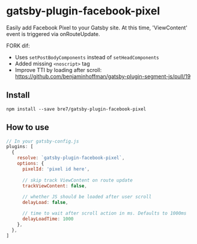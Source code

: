 # gatsby-plugin-facebook-pixel

Easily add Facebook Pixel to your Gatsby site. At this time, 'ViewContent' event is triggered via onRouteUpdate.

FORK dif:
* Uses `setPostBodyComponents` instead of `setHeadComponents`
* Added missing `<noscript>` tag
* Improve TTI by loading after scroll: https://github.com/benjaminhoffman/gatsby-plugin-segment-js/pull/19

## Install
`npm install --save bre7/gatsby-plugin-facebook-pixel`

## How to use

```javascript
// In your gatsby-config.js
plugins: [
  {
    resolve: `gatsby-plugin-facebook-pixel`,
    options: {
      pixelId: 'pixel id here',
      
      // skip track ViewContent on route update
      trackViewContent: false,
      
      // whether JS should be loaded after user scroll  
      delayLoad: false,

      // time to wait after scroll action in ms. Defaults to 1000ms
      delayLoadTime: 1000
    },
  },
]
```
